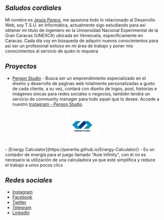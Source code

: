 ## _Saludos cordiales_

Mi nombre es [Jesús Perera](https://comforting-concha-4bd3db.netlify.app/), me apasiona todo lo relacionado al Desarrollo Web, soy T.S.U. en Informática, actualmente sigo estudiando para así obtener mi título de ingeniero en la Universidad Nacional Experimental de la Gran Caracas (UNEXCA) ubicada en Venezuela, específicamente en Caracas. Cada día voy en búsqueda de adquirir nuevos conocimientos para así ser un profesional exitoso en mi área de trabajo y poner mis conocimientos al servicio de quién lo requiera

## _Proyectos_
- [Pergon Studio](https://andersongb1007.github.io/PergonStudio/) - Busca ser un emprendimiento especializado en el diseño y desarrollo de páginas web totalmente personalizadas a gusto de cada cliente, a su vez, contará con diseño de logos, post, historias e imágenes únicas para redes sociales o negocios, también tendrá un servicio de community manager para todo aquel que lo desee. Accede a nuestro [Instagram - Pergon Studio](https://www.instagram.com/pergonstudio/)
<p align="center">
  <a href="https://andersongb1007.github.io/PergonStudio/">
      <img width="100" heigth="100" src="https://github.com/Pererita/Landing-Page/blob/main/assets/images/Logo%20README.png">
  </a>
</p>
- [Energy Calculator](https://pererita.github.io/Energy-Calculator/) - Es un contador de energía para el juego llamado "Axie Infinity", con él no es necesario la utilización de una calculadora ya que este simplifica y reduce el trabajo a unos pocos clics

## _Redes sociales_
- [Instagram](https://www.instagram.com/pereritaa/)
- [Facebook](https://www.facebook.com/Pereritaa)
- [Twitter](https://twitter.com/Pereritaa)
- [Telegram](https://t.me/Pererita)
- [LinkedIn](https://www.linkedin.com/in/pererita/)

